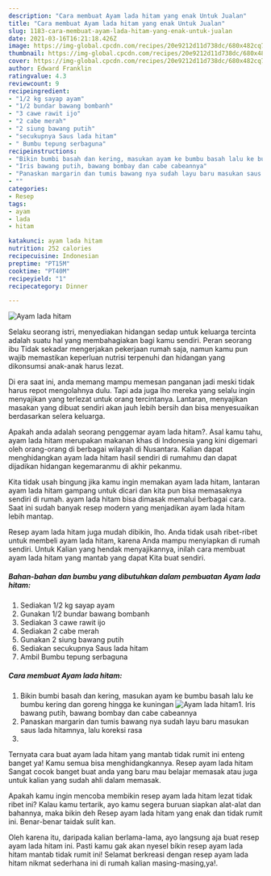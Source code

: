 ```yaml
---
description: "Cara membuat Ayam lada hitam yang enak Untuk Jualan"
title: "Cara membuat Ayam lada hitam yang enak Untuk Jualan"
slug: 1183-cara-membuat-ayam-lada-hitam-yang-enak-untuk-jualan
date: 2021-03-16T16:21:18.426Z
image: https://img-global.cpcdn.com/recipes/20e9212d11d738dc/680x482cq70/ayam-lada-hitam-foto-resep-utama.jpg
thumbnail: https://img-global.cpcdn.com/recipes/20e9212d11d738dc/680x482cq70/ayam-lada-hitam-foto-resep-utama.jpg
cover: https://img-global.cpcdn.com/recipes/20e9212d11d738dc/680x482cq70/ayam-lada-hitam-foto-resep-utama.jpg
author: Edward Franklin
ratingvalue: 4.3
reviewcount: 9
recipeingredient:
- "1/2 kg sayap ayam"
- "1/2 bundar bawang bombanh"
- "3 cawe rawit ijo"
- "2 cabe merah"
- "2 siung bawang putih"
- "secukupnya Saus lada hitam"
- " Bumbu tepung serbaguna"
recipeinstructions:
- "Bikin bumbi basah dan kering, masukan ayam ke bumbu basah lalu ke bumbu kering dan goreng hingga ke kuningan"
- "Iris bawang putih, bawang bombay dan cabe cabeannya"
- "Panaskan margarin dan tumis bawang nya sudah layu baru masukan saus lada hitamnya, lalu koreksi rasa"
- ""
categories:
- Resep
tags:
- ayam
- lada
- hitam

katakunci: ayam lada hitam 
nutrition: 252 calories
recipecuisine: Indonesian
preptime: "PT15M"
cooktime: "PT40M"
recipeyield: "1"
recipecategory: Dinner

---
```



![Ayam lada hitam](https://img-global.cpcdn.com/recipes/20e9212d11d738dc/680x482cq70/ayam-lada-hitam-foto-resep-utama.jpg)

Selaku seorang istri, menyediakan hidangan sedap untuk keluarga tercinta adalah suatu hal yang membahagiakan bagi kamu sendiri. Peran seorang ibu Tidak sekadar mengerjakan pekerjaan rumah saja, namun kamu pun wajib memastikan keperluan nutrisi terpenuhi dan hidangan yang dikonsumsi anak-anak harus lezat.

Di era  saat ini, anda memang mampu memesan panganan jadi meski tidak harus repot mengolahnya dulu. Tapi ada juga lho mereka yang selalu ingin menyajikan yang terlezat untuk orang tercintanya. Lantaran, menyajikan masakan yang dibuat sendiri akan jauh lebih bersih dan bisa menyesuaikan berdasarkan selera keluarga. 



Apakah anda adalah seorang penggemar ayam lada hitam?. Asal kamu tahu, ayam lada hitam merupakan makanan khas di Indonesia yang kini digemari oleh orang-orang di berbagai wilayah di Nusantara. Kalian dapat menghidangkan ayam lada hitam hasil sendiri di rumahmu dan dapat dijadikan hidangan kegemaranmu di akhir pekanmu.

Kita tidak usah bingung jika kamu ingin memakan ayam lada hitam, lantaran ayam lada hitam gampang untuk dicari dan kita pun bisa memasaknya sendiri di rumah. ayam lada hitam bisa dimasak memalui berbagai cara. Saat ini sudah banyak resep modern yang menjadikan ayam lada hitam lebih mantap.

Resep ayam lada hitam juga mudah dibikin, lho. Anda tidak usah ribet-ribet untuk membeli ayam lada hitam, karena Anda mampu menyiapkan di rumah sendiri. Untuk Kalian yang hendak menyajikannya, inilah cara membuat ayam lada hitam yang mantab yang dapat Kita buat sendiri.

<!--inarticleads1-->

##### Bahan-bahan dan bumbu yang dibutuhkan dalam pembuatan Ayam lada hitam:

1. Sediakan 1/2 kg sayap ayam
1. Gunakan 1/2 bundar bawang bombanh
1. Sediakan 3 cawe rawit ijo
1. Sediakan 2 cabe merah
1. Gunakan 2 siung bawang putih
1. Sediakan secukupnya Saus lada hitam
1. Ambil  Bumbu tepung serbaguna




<!--inarticleads2-->

##### Cara membuat Ayam lada hitam:

1. Bikin bumbi basah dan kering, masukan ayam ke bumbu basah lalu ke bumbu kering dan goreng hingga ke kuningan
<img src="https://img-global.cpcdn.com/steps/1c2fbd8861e2b6ba/160x128cq70/ayam-lada-hitam-langkah-memasak-1-foto.jpg" alt="Ayam lada hitam">1. Iris bawang putih, bawang bombay dan cabe cabeannya
1. Panaskan margarin dan tumis bawang nya sudah layu baru masukan saus lada hitamnya, lalu koreksi rasa
1. 




Ternyata cara buat ayam lada hitam yang mantab tidak rumit ini enteng banget ya! Kamu semua bisa menghidangkannya. Resep ayam lada hitam Sangat cocok banget buat anda yang baru mau belajar memasak atau juga untuk kalian yang sudah ahli dalam memasak.

Apakah kamu ingin mencoba membikin resep ayam lada hitam lezat tidak ribet ini? Kalau kamu tertarik, ayo kamu segera buruan siapkan alat-alat dan bahannya, maka bikin deh Resep ayam lada hitam yang enak dan tidak rumit ini. Benar-benar taidak sulit kan. 

Oleh karena itu, daripada kalian berlama-lama, ayo langsung aja buat resep ayam lada hitam ini. Pasti kamu gak akan nyesel bikin resep ayam lada hitam mantab tidak rumit ini! Selamat berkreasi dengan resep ayam lada hitam nikmat sederhana ini di rumah kalian masing-masing,ya!.

